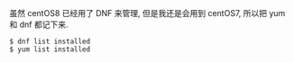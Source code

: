 虽然 centOS8 已经用了 DNF 来管理, 但是我还是会用到 centOS7, 所以把 yum 和 dnf 都记下来.

```console
$ dnf list installed
$ yum list installed
```